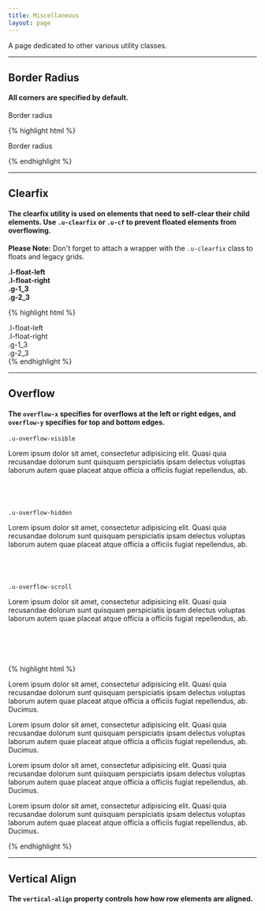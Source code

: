 ```yaml
---
title: Miscellaneous
layout: page
---
```


<p class="t-4">A page dedicated to other various utility classes.</p>

<hr />

<h2 class="m-bottom-4">Border Radius</h2>

#### All corners are specified by default.

<div class="p-4 border u-border-radius m-bottom-4">
		<p>Border radius</p>
</div>

{% highlight html %}
	<div class="p-4 border u-border-radius">
		<p>Border radius</p>
	</div>
{% endhighlight %}


<hr />

<h2 class="m-bottom-4">Clearfix</h2>

#### The clearfix utility is used on elements that need to self-clear their child elements. Use <code>.u-clearfix</code> or <code>.u-cf</code> to prevent floated elements from overflowing.


<p class="Alert m-top-4">
<strong>Please Note:</strong> Don't forget to attach a wrapper with the <code>.u-clearfix</code> class to floats and legacy grids.</p>

<div class="bg-c-g200 border-radius p-2 m-bottom-4">
	<div class="u-clearfix m-top-2 m-bottom-2">
		<div class="bg-c-g100 border-radius p-4 l-float-left"><strong>.l-float-left</strong></div>
		<div class="bg-c-g100 border-radius p-4 l-float-right"><strong>.l-float-right</strong></div>
	</div>
	<div class="u-clearfix m-bottom-2">
		<div class="bg-c-g100 border-radius p-4 t-center g-1_3"><strong>.g-1_3</strong></div>
		<div class="bg-c-g100 border-radius p-4 t-center g-2_3"><strong>.g-2_3</strong></div>
	</div>
</div>

{% highlight html %}
<div class="u-clearfix">
	<div class="l-float-left">.l-float-left</div>
	<div class="l-float-right">.l-float-right</div>
</div>
<div class="u-clearfix">
	<div class="g-1_3">.g-1_3</div>
	<div class="g-2_3">.g-2_3</div>
</div>
{% endhighlight %}


<hr />

<h2 class="m-bottom-4">Overflow</h2>

#### The <code>overflow-x</code> specifies for overflows at the left or right edges, and <code>overflow-y</code> specifies for top and bottom edges.

<div class="Grid--auto m-bottom-6">
<div class="bg-c-g200 p-2 m-bottom-2 u-border-radius u-overflow-visible" style="height:150px">
	<code class="m-0">.u-overflow-visible</code>
	<p>Lorem ipsum dolor sit amet, consectetur adipisicing elit. Quasi quia recusandae dolorum sunt quisquam perspiciatis ipsam delectus voluptas laborum autem quae placeat atque officia a officiis fugiat repellendus, ab.</p>
</div>
<div class="bg-c-g200 p-2 m-bottom-2 u-border-radius u-overflow-hidden" style="height:150px">
	<code class="m-0">.u-overflow-hidden</code>
	<p>Lorem ipsum dolor sit amet, consectetur adipisicing elit. Quasi quia recusandae dolorum sunt quisquam perspiciatis ipsam delectus voluptas laborum autem quae placeat atque officia a officiis fugiat repellendus, ab.</p>
</div>
<div class="bg-c-g200 p-2 m-bottom-2 u-border-radius u-overflow-scroll" style="height:150px">
	<code class="m-0">.u-overflow-scroll</code>
	<p>Lorem ipsum dolor sit amet, consectetur adipisicing elit. Quasi quia recusandae dolorum sunt quisquam perspiciatis ipsam delectus voluptas laborum autem quae placeat atque officia a officiis fugiat repellendus, ab.</p>
</div>
</div><!--Grid-->

{% highlight html %}
<div class="u-overflow-visible">
	<p>Lorem ipsum dolor sit amet, consectetur adipisicing elit. Quasi quia recusandae dolorum sunt quisquam perspiciatis ipsam delectus voluptas laborum autem quae placeat atque officia a officiis fugiat repellendus, ab. Ducimus.</p>
</div>
<div class="u-overflow-hidden">
	<p>Lorem ipsum dolor sit amet, consectetur adipisicing elit. Quasi quia recusandae dolorum sunt quisquam perspiciatis ipsam delectus voluptas laborum autem quae placeat atque officia a officiis fugiat repellendus, ab. Ducimus.</p>
</div>
<div class="u-overflow-scroll">
	<p>Lorem ipsum dolor sit amet, consectetur adipisicing elit. Quasi quia recusandae dolorum sunt quisquam perspiciatis ipsam delectus voluptas laborum autem quae placeat atque officia a officiis fugiat repellendus, ab. Ducimus.</p>
</div>
<div class="u-overflow-scroll">
	<p>Lorem ipsum dolor sit amet, consectetur adipisicing elit. Quasi quia recusandae dolorum sunt quisquam perspiciatis ipsam delectus voluptas laborum autem quae placeat atque officia a officiis fugiat repellendus, ab. Ducimus.</p>
</div>

{% endhighlight %}


<hr />

<h2 class="m-bottom-4">Vertical Align</h2>

#### The <code>vertical-align</code> property controls how how row elements are aligned.
